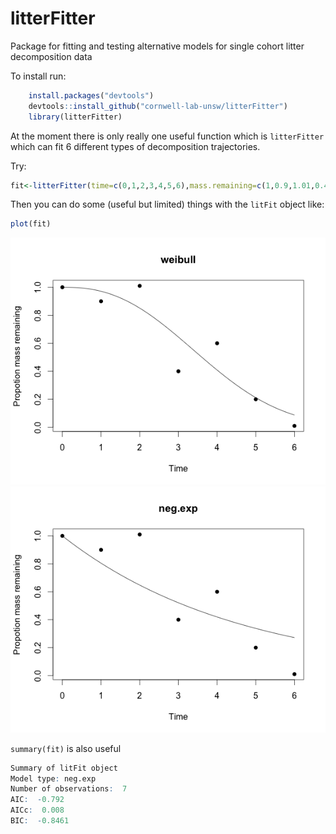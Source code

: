 litterFitter
============

Package for fitting and testing alternative models for single cohort litter decomposition data

To install run:

```r
	install.packages("devtools")
	devtools::install_github("cornwell-lab-unsw/litterFitter")
	library(litterFitter)
```

At the moment there is only really one useful function which is `litterFitter` which can fit 6 different types of decomposition trajectories.  

Try:

```r
fit<-litterFitter(time=c(0,1,2,3,4,5,6),mass.remaining=c(1,0.9,1.01,0.4,0.6,0.2,0.01),model="weibull",iters=1000)
```

Then you can do some (useful but limited) things with the `litFit` object like:

```r
plot(fit)
```

![weibull.png](weibull.png)
![neg.exp.png](neg.exp.png)

`summary(fit)` is also useful

```r
Summary of litFit object
Model type: neg.exp 
Number of observations:  7 
AIC:  -0.792 
AICc:  0.008 
BIC:  -0.8461 
```




